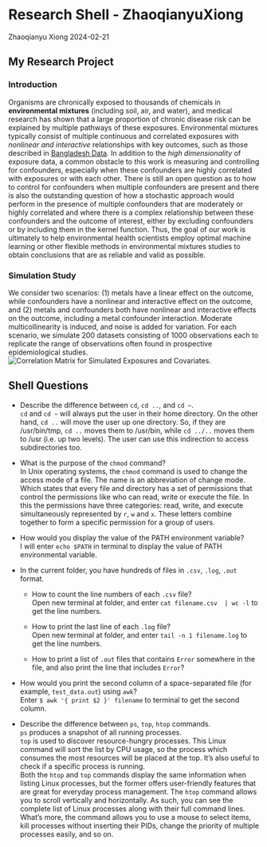 Research Shell - ZhaoqianyuXiong
================
Zhaoqianyu Xiong
2024-02-21

## My Research Project

### Introduction

Organisms are chronically exposed to thousands of chemicals in
**environmental mixtures** (including soil, air, and water), and medical
research has shown that a large proportion of chronic disease risk can
be explained by multiple pathways of these exposures. Environmental
mixtures typically consist of multiple continuous and correlated
exposures with *nonlinear and interactive* relationships with key
outcomes, such as those described in [Bangladesh
Data](https://www.tandfonline.com/doi/full/10.1080/01621459.2021.1962889).
In addition to the *high dimensionality* of exposure data, a common
obstacle to this work is measuring and controlling for confounders,
especially when these confounders are highly correlated with exposures
or with each other. There is still an open question as to how to control
for confounders when multiple confounders are present and there is also
the outstanding question of how a stochastic approach would perform in
the presence of multiple confounders that are moderately or highly
correlated and where there is a complex relationship between these
confounders and the outcome of interest, either by excluding confounders
or by including them in the kernel function. Thus, the goal of our work
is ultimately to help environmental health scientists employ optimal
machine learning or other flexible methods in environmental mixtures
studies to obtain conclusions that are as reliable and valid as
possible.

### Simulation Study

We consider two scenarios: (1) metals have a linear effect on the
outcome, while confounders have a nonlinear and interactive effect on
the outcome, and (2) metals and confounders both have nonlinear and
interactive effects on the outcome, including a metal confounder
interaction. Moderate multicollinearity is induced, and noise is added
for variation. For each scenario, we simulate 200 datasets consisting of
1000 observations each to replicate the range of observations often
found in prospective epidemiological studies. ![Correlation Matrix for
Simulated Exposures and Covariates](Correlation%20Matrix.png).

## Shell Questions

- Describe the difference between `cd`, `cd ..`, and `cd ~`.  
  `cd` and `cd ~` will always put the user in their home directory. On
  the other hand, `cd ..` will move the user up one directory. So, if
  they are /usr/bin/tmp, `cd ..` moves them to /usr/bin, while
  `cd ../..` moves them to /usr (i.e. up two levels). The user can use
  this indirection to access subdirectories too.

- What is the purpose of the `chmod` command?  
  In Unix operating systems, the `chmod` command is used to change the
  access mode of a file. The name is an abbreviation of change mode.
  Which states that every file and directory has a set of permissions
  that control the permissions like who can read, write or execute the
  file. In this the permissions have three categories: read, write, and
  execute simultaneously represented by `r`, `w` and `x`. These letters
  combine together to form a specific permission for a group of users.

- How would you display the value of the PATH environment variable?  
  I will enter `echo $PATH` in terminal to display the value of PATH
  environmental variable.

- In the current folder, you have hundreds of files in `.csv`, `.log`,
  `.out` format.  

  - How to count the line numbers of each `.csv` file?  
    Open new terminal at folder, and enter `cat filename.csv  | wc -l`
    to get the line numbers.

  - How to print the last line of each `.log` file?  
    Open new terminal at folder, and enter `tail -n 1 filename.log` to
    get the line numbers.

  - How to print a list of `.out` files that contains `Error` somewhere
    in the file, and also print the line that includes `Error`?

- How would you print the second column of a space-separated file (for
  example, `test_data.out`) using `awk`?  
  Enter `$ awk '{ print $2 }' filename` to terminal to get the second
  column.

- Describe the difference between `ps`, `top`, `htop` commands.  
  `ps` produces a snapshot of all running processes.  
  `top` is used to discover resource-hungry processes. This Linux
  command will sort the list by CPU usage, so the process which consumes
  the most resources will be placed at the top. It’s also useful to
  check if a specific process is running.  
  Both the `htop` and `top` commands display the same information when
  listing Linux processes, but the former offers user-friendly features
  that are great for everyday process management. The `htop` command
  allows you to scroll vertically and horizontally. As such, you can see
  the complete list of Linux processes along with their full command
  lines. What’s more, the command allows you to use a mouse to select
  items, kill processes without inserting their PIDs, change the
  priority of multiple processes easily, and so on.
